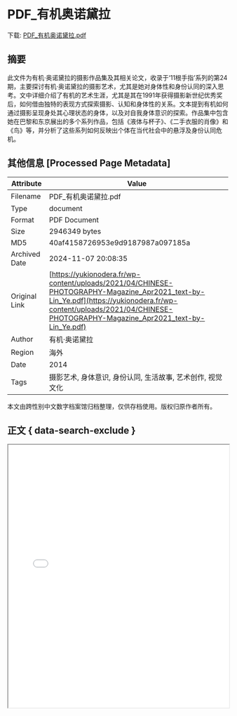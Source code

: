 # PDF_有机奥诺黛拉

<!-- tcd_download_link -->
下载: <a href="../PDF_有机奥诺黛拉.pdf" download>PDF_有机奥诺黛拉.pdf</a>
<!-- tcd_download_link_end -->

## 摘要

<!-- tcd_abstract -->
此文件为有机·奥诺黛拉的摄影作品集及其相关论文，收录于‘11根手指’系列的第24期，主要探讨有机·奥诺黛拉的摄影艺术，尤其是她对身体性和身份认同的深入思考。文中详细介绍了有机的艺术生涯，尤其是其在1991年获得摄影新世纪优秀奖后，如何借由独特的表现方式探索摄影、认知和身体性的关系。文本提到有机如何通过摄影呈现身处其心理状态的身体，以及对自我身体意识的探索。作品集中包含她在巴黎和东京展出的多个系列作品，包括《液体与杯子》、《二手衣服的肖像》和《鸟》等，并分析了这些系列如何反映出个体在当代社会中的悬浮及身份认同危机。

<!-- tcd_abstract_end -->

## 其他信息 [Processed Page Metadata]

| Attribute       | Value                                  |
|-----------------|----------------------------------------|
| Filename        | PDF_有机奥诺黛拉.pdf                             |
| Type            | document                                 |
| Format          | PDF Document                               |
| Size            | 2946349 bytes                           |
| MD5             | 40af4158726953e9d9187987a097185a                                  |
| Archived Date   | 2024-11-07 20:08:35                             |
| Original Link   | [https://yukionodera.fr/wp-content/uploads/2021/04/CHINESE-PHOTOGRAPHY-Magazine_Apr2021_text-by-Lin_Ye.pdf](https://yukionodera.fr/wp-content/uploads/2021/04/CHINESE-PHOTOGRAPHY-Magazine_Apr2021_text-by-Lin_Ye.pdf)                         |
| Author          | 有机·奥诺黛拉                               |
| Region          | 海外                               |
| Date            | 2014                                 |
| Tags            | 摄影艺术, 身体意识, 身份认同, 生活故事, 艺术创作, 视觉文化                                 |

本文由跨性别中文数字档案馆归档整理，仅供存档使用。版权归原作者所有。


## 正文 { data-search-exclude }

<!-- tcd_main_text -->
<iframe src="../PDF_有机奥诺黛拉.pdf" width="100%" height="600px">
    <p>无法显示PDF，请下载查看。</p>
</iframe>
<!-- tcd_main_text_end -->

